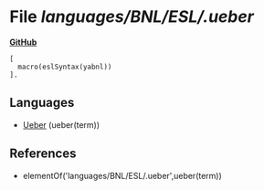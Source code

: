 # File _languages/BNL/ESL/.ueber_
**[GitHub](https://github.com/softlang/yas/blob/master/languages/BNL/ESL/.ueber)**
```
[
  macro(eslSyntax(yabnl))
].
```

## Languages
* [Ueber](../languages/Ueber.md) (ueber(term))

## References
* elementOf('languages/BNL/ESL/.ueber',ueber(term))

